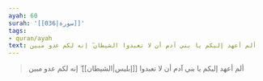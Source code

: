 ```yaml
---
ayah: 60
surah: '[[036|سورة]]'
tags:
- quran/ayah
text: ألم أعهد إليكم يا بني آدم أن لا تعبدوا الشيطان ۖ إنه لكم عدو مبين
---
```

> ألم أعهد إليكم يا بني آدم أن لا تعبدوا [[إبليس|الشيطان]] ۖ إنه لكم عدو مبين
